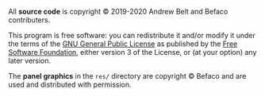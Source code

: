 All **source code** is copyright © 2019-2020 Andrew Belt and Befaco contributers.

This program is free software: you can redistribute it and/or modify it under the terms of the [GNU General Public License](https://www.gnu.org/licenses/gpl-3.0.en.html) as published by the [Free Software Foundation](https://www.fsf.org/), either version 3 of the License, or (at your option) any later version.

The **panel graphics** in the `res/` directory are copyright © Befaco and are used and distributed with permission.
